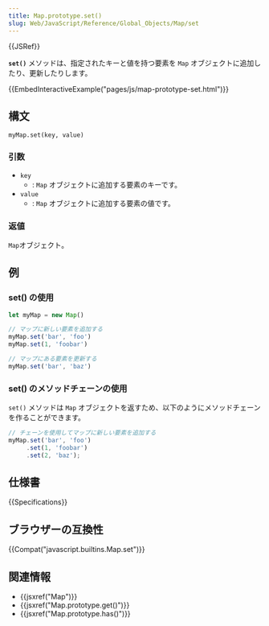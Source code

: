 ```yaml
---
title: Map.prototype.set()
slug: Web/JavaScript/Reference/Global_Objects/Map/set
---
```


{{JSRef}}

**`set()`** メソッドは、指定されたキーと値を持つ要素を `Map` オブジェクトに追加したり、更新したりします。

{{EmbedInteractiveExample("pages/js/map-prototype-set.html")}}

## 構文

```
myMap.set(key, value)
```

### 引数

- `key`
  - : `Map` オブジェクトに追加する要素のキーです。
- `value`
  - : `Map` オブジェクトに追加する要素の値です。

### 返値

`Map`オブジェクト。

## 例

### set() の使用

```js
let myMap = new Map()

// マップに新しい要素を追加する
myMap.set('bar', 'foo')
myMap.set(1, 'foobar')

// マップにある要素を更新する
myMap.set('bar', 'baz')
```

### set() のメソッドチェーンの使用

`set()` メソッドは `Map` オブジェクトを返すため、以下のようにメソッドチェーンを作ることができます。

```js
// チェーンを使用してマップに新しい要素を追加する
myMap.set('bar', 'foo')
     .set(1, 'foobar')
     .set(2, 'baz');
```

## 仕様書

{{Specifications}}

## ブラウザーの互換性

{{Compat("javascript.builtins.Map.set")}}

## 関連情報

- {{jsxref("Map")}}
- {{jsxref("Map.prototype.get()")}}
- {{jsxref("Map.prototype.has()")}}
